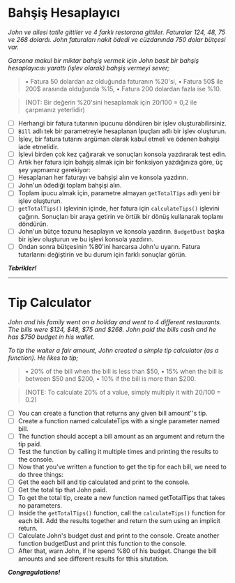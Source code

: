 # Bahşiş Hesaplayıcı

*John ve ailesi tatile gittiler ve 4 farklı restorana gittiler. Faturalar 124, 48, 75 ve 268 dolardı. John faturaları nakit ödedi ve cüzdanında 750 dolar bütçesi var.*

*Garsona makul bir miktar bahşiş vermek için John basit bir bahşiş hesaplayıcısı yarattı (işlev olarak) bahşiş vermeyi sever;*

> • Fatura 50 dolardan az olduğunda faturanın %20'si,
> • Fatura 50\$ ile 200\$ arasında olduğunda %15,
> • Fatura 200 dolardan fazla ise %10.

> (NOT: Bir değerin %20'sini hesaplamak için 20/100 = 0,2 ile çarpmanız yeterlidir)

* [ ] Herhangi bir fatura tutarının ipucunu döndüren bir işlev oluşturabilirsiniz.
* [ ] `Bill` adlı tek bir parametreyle hesaplanan İpuçları adlı bir işlev oluşturun.
* [ ] İşlev, bir fatura tutarını argüman olarak kabul etmeli ve ödenen bahşişi iade etmelidir.
* [ ] İşlevi birden çok kez çağırarak ve sonuçları konsola yazdırarak test edin.
* [ ] Artık her fatura için bahşiş almak için bir fonksiyon yazdığınıza göre, üç şey yapmamız gerekiyor:
* [ ] Hesaplanan her faturayı ve bahşişi alın ve konsola yazdırın.
* [ ] John'un ödediği toplam bahşişi alın.
* [ ] Toplam ipucu almak için, parametre almayan `getTotalTips` adlı yeni bir işlev oluşturun.
* [ ] `getTotalTips()` işlevinin içinde, her fatura için `calculateTips()` işlevini çağırın. Sonuçları bir araya getirin ve örtük bir dönüş kullanarak toplamı döndürün.
* [ ] John'un bütçe tozunu hesaplayın ve konsola yazdırın. `BudgetDust` başka bir işlev oluşturun ve bu işlevi konsola yazdırın.
* [ ] Ondan sonra bütçesinin %80'ini harcarsa John'u uyarın. Fatura tutarlarını değiştirin ve bu durum için farklı sonuçlar görün.

***Tebrikler!***

---

# Tip Calculator

*John and his family went on a holiday and went to 4 different restaurants. The bills were $124, $48, $75 and $268. John paid the bills cash and he has $750 budget in his wallet.*

*To tip the waiter a fair amount, John created a simple tip calculator (as a function). He likes to tip;*

> •	20% of the bill when the bill is less than $50,
> •	15% when the bill is between $50 and $200,
> •	10% if the bill is more than $200.

> (NOTE: To calculate 20% of a value, simply multiply it with 20/100 = 0.2)

* [ ] You can create a function that returns any given bill amount''s tip.
* [ ] Create a function named calculateTips with a single parameter named bill.
* [ ] The function should accept a bill amount as an argument and return the tip paid.
* [ ] Test the function by calling it multiple times and printing the results to the console.
* [ ] Now that you’ve written a function to get the tip for each bill, we need to do three things:
* [ ] Get the each bill and tip calculated and print to the console.
* [ ] Get the total tip that John paid.
* [ ] To get the total tip, create a new function named getTotalTips that takes no parameters.
* [ ] Inside the `getTotalTips()` function, call the `calculateTips()` function for each bill. Add the results together and return the sum using an implicit return.
* [ ] Calculate John's budget dust and print to the console. Create another function budgetDust and print this function to the console.
* [ ] After that, warn John, if he spend %80 of his budget. Change the bill amounts and see different results for tthis situtation.

***Congragulations!***
